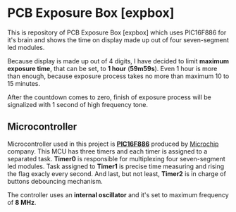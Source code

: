 # PCB Exposure Box [expbox]

This is repository of PCB Exposure Box [expbox] which uses PIC16F886 for it's brain and shows the time on display made up out of four seven-segment led modules.

Because display is made up out of 4 digits, I have decided to limit **maximum exposure time**, that can be set, to **1 hour** (**59m59s**). Even 1 hour is more than enough, because exposure process takes no more than maximum 10 to 15 minutes.

After the countdown comes to zero, finish of exposure process will be signalized with 1 second of high frequency tone.

## Microcontroller

Microcontroller used in this project is [**PIC16F886**](https://www.microchip.com/wwwproducts/en/PIC16F886) produced by [Microchip](https://www.microchip.com) company. This MCU has three timers and each timer is assigned to a separated task. **Timer0** is responsible for multiplexing four seven-segment led modules. Task assigned to **Timer1** is precise time measuring and rising the flag exacly every second. And last, but not least, **Timer2** is in charge of buttons debouncing mechanism.

The controller uses an **internal oscillator** and it's set to maximum frequency of **8 MHz**.
